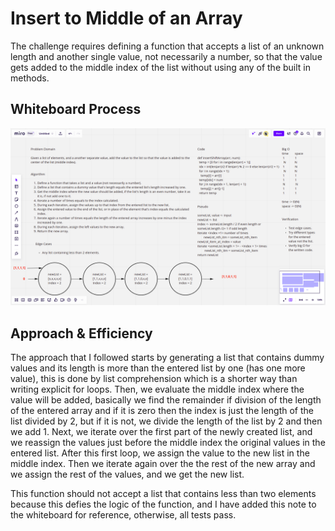 # Insert to Middle of an Array

The challenge requires defining a function that accepts a list of an unknown length and another single value, not necessarily a number, so that the value gets added to the middle index of the list without using any of the built in methods.

## Whiteboard Process

![wbch02](./wbch02.png)

## Approach & Efficiency

The approach that I followed starts by generating a list that contains dummy values and its length is more than the entered list by one (has one more value), this is done by list comprehension which is a shorter way than writing explicit for loops. Then, we evaluate the middle index where the value will be added, basically we find the remainder if division of the length of the entered array and if it is zero then the index is just the length of the list divided by 2, but if it is not, we divide the length of the list by 2 and then we add 1. Next, we iterate over the first part of the newly created list, and we reassign the values just before the middle index the original values in the entered list. After this first loop, we assign the value to the new list in the middle index. Then we iterate again over the the rest of the new array and we assign the rest of the values, and we get the new list.

This function should not accept a list that contains less than two elements because this defies the logic of the function, and I have added this note to the whiteboard for reference, otherwise, all tests pass.
